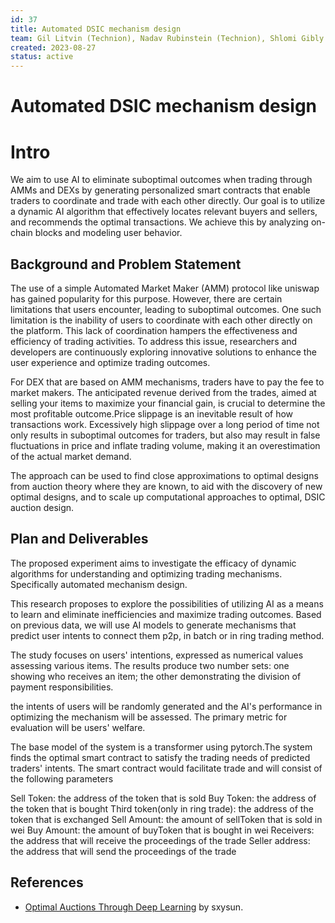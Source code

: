```yaml
---
id: 37
title: Automated DSIC mechanism design 
team: Gil Litvin (Technion), Nadav Rubinstein (Technion), Shlomi Gibly (BGU) Xinyuan Sun (Flashbots)
created: 2023-08-27
status: active
---
```


# Automated DSIC mechanism design 

# Intro

We aim to use AI to eliminate suboptimal outcomes when trading through AMMs and DEXs by generating personalized smart contracts that enable traders to coordinate and trade with each other directly. Our goal is to utilize a dynamic AI algorithm that effectively locates relevant buyers and sellers, and recommends the optimal transactions.  We achieve this by analyzing on-chain blocks and modeling user behavior. 

## Background and Problem Statement

The use of a simple Automated Market Maker (AMM) protocol like uniswap has gained popularity for this purpose. However, there are certain limitations that users encounter, leading to suboptimal outcomes. One such limitation is the inability of users to coordinate with each other directly on the platform. This lack of coordination hampers the effectiveness and efficiency of trading activities. To address this issue, researchers and developers are continuously exploring innovative solutions to enhance the user experience and optimize trading outcomes.

For DEX that are based on AMM mechanisms, traders have to pay the fee to market makers. The anticipated revenue derived from the trades, aimed at selling your items to maximize your financial gain, is crucial to determine the most profitable outcome.Price slippage is an inevitable result of how transactions work. Excessively high slippage over a long period of time not only results in suboptimal outcomes for traders, but also may result in false fluctuations in price and inflate trading volume, making it an overestimation of the actual market demand.

The approach can be used to find close approximations to optimal designs from auction theory where they are known, to aid with the discovery of new optimal designs, and to scale up computational approaches to optimal, DSIC auction design.

## Plan and Deliverables

The proposed experiment aims to investigate the efficacy of dynamic algorithms for understanding and optimizing trading mechanisms. Specifically automated mechanism design. 

This research proposes to explore the possibilities of utilizing AI as a means to learn and eliminate inefficiencies and maximize trading outcomes. Based on previous data, we will use AI models to generate mechanisms that predict user intents to connect them p2p, in batch or in ring trading method. 

The study focuses on users' intentions, expressed as numerical values assessing various items. The results produce two number sets: one showing who receives an item; the other demonstrating the division of payment responsibilities.
 
the intents of users will be randomly generated and the AI's performance in optimizing the mechanism will be assessed. The primary metric for evaluation will be users' welfare.

The base model of the system is a transformer using pytorch.The system finds the optimal smart contract to satisfy the trading needs of predicted traders' intents. 
The smart contract would facilitate trade and will consist of the following parameters

Sell Token: the address of the token that is sold
Buy Token: the address of the token that is bought
Third token(only in ring trade): the address of the token that is exchanged
Sell Amount: the amount of sellToken that is sold in wei
Buy Amount: the amount of buyToken that is bought in wei
Receivers: the address that will receive the proceedings of the trade
Seller address: the address that will send the proceedings of the trade


## References

- [Optimal Auctions Through
Deep Learning](https://parkes.seas.harvard.edu/files/parkes/files/dutting_cacm21.pdf) by sxysun. 
